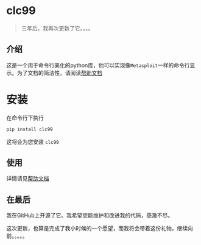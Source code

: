 # clc99

> 三年后，我再次更新了它。。。。

## 介绍

这是一个用于命令行美化的python库，他可以实现像`Metasploit`一样的命令行显示。为了文档的简洁性，请阅读[帮助文档](https://github.com/windows99-hue/clc99/blob/master/help-chinese.md)

# 安装

在命令行下执行

~~~bash
pip install clc99
~~~

这将会为您安装 `clc99`

## 使用

详情请见[帮助文档](https://github.com/windows99-hue/clc99/wiki)

## 在最后

我在GitHub上开源了它。我希望您能维护和改进我的代码，感激不尽。

这次更新，也算是完成了我小时候的一个愿望，而我将会带着这份礼物，继续向前。。。。。
